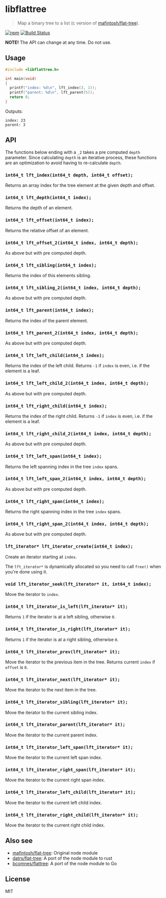 # libflattree

> Map a binary tree to a list (c version of [mafintosh/flat-tree]).

[![npm](https://img.shields.io/npm/v/libflattree.svg)](https://www.npmjs.com/package/libflattree.h)
[![Build Status](https://travis-ci.org/ralphtheninja/libflattree.svg?branch=master)](https://travis-ci.org/ralphtheninja/libflattree)

**NOTE!** The API can change at any time. Do not use.

## Usage

```c
#include <libflattree.h>

int main(void)
{
  printf("index: %d\n", lft_index(3, 1));
  printf("parent: %d\n", lft_parent(5));
  return 0;
}
```

Outputs:

```
index: 23
parent: 3
```

## API

The functions below ending with a `_2` takes a pre computed `depth` parameter. Since calculating `depth` is an iterative process, these functions are an optimization to avoid having to re-calculate `depth`.

### `int64_t lft_index(int64_t depth, int64_t offset);`

Returns an array index for the tree element at the given depth and offset.

### `int64_t lft_depth(int64_t index);`

Returns the depth of an element.

### `int64_t lft_offset(int64_t index);`

Returns the relative offset of an element.

### `int64_t lft_offset_2(int64_t index, int64_t depth);`

As above but with pre computed depth.

### `int64_t lft_sibling(int64_t index);`

Returns the index of this elements sibling.

### `int64_t lft_sibling_2(int64_t index, int64_t depth);`

As above but with pre computed depth.

### `int64_t lft_parent(int64_t index);`

Returns the index of the parent element.

### `int64_t lft_parent_2(int64_t index, int64_t depth);`

As above but with pre computed depth.

### `int64_t lft_left_child(int64_t index);`

Returns the index of the left child. Returns `-1` if `index` is even, i.e. if the element is a leaf.

### `int64_t lft_left_child_2(int64_t index, int64_t depth);`

As above but with pre computed depth.

### `int64_t lft_right_child(int64_t index);`

Returns the index of the right child. Returns `-1` if `index` is even, i.e. if the element is a leaf.

### `int64_t lft_right_child_2(int64_t index, int64_t depth);`

As above but with pre computed depth.

### `int64_t lft_left_span(int64_t index);`

Returns the left spanning index in the tree `index` spans.

### `int64_t lft_left_span_2(int64_t index, int64_t depth);`

As above but with pre computed depth.

### `int64_t lft_right_span(int64_t index);`

Returns the right spanning index in the tree `index` spans.

### `int64_t lft_right_span_2(int64_t index, int64_t depth);`

As above but with pre computed depth.

### `lft_iterator* lft_iterator_create(int64_t index);`

Create an iterator starting at `index`.

The `lft_iterator*` is dynamically allocated so you need to call `free()` when you're done using it.

### `void lft_iterator_seek(lft_iterator* it, int64_t index);`

Move the iterator to `index`.

### `int64_t lft_iterator_is_left(lft_iterator* it);`

Returns `1` if the iterator is at a left sibling, otherwise `0`.

### `int64_t lft_iterator_is_right(lft_iterator* it);`

Returns `1` if the iterator is at a right sibling, otherwise `0`.

### `int64_t lft_iterator_prev(lft_iterator* it);`

Move the iterator to the previous item in the tree. Returns current `index` if `offset` is `0`.

### `int64_t lft_iterator_next(lft_iterator* it);`

Move the iterator to the next item in the tree.

### `int64_t lft_iterator_sibling(lft_iterator* it);`

Move the iterator to the current sibling index.

### `int64_t lft_iterator_parent(lft_iterator* it);`

Move the iterator to the current parent index.

### `int64_t lft_iterator_left_span(lft_iterator* it);`

Move the iterator to the current left span index.

### `int64_t lft_iterator_right_span(lft_iterator* it);`

Move the iterator to the current right span index.

### `int64_t lft_iterator_left_child(lft_iterator* it);`

Move the iterator to the current left child index.

### `int64_t lft_iterator_right_child(lft_iterator* it);`

Move the iterator to the current right child index.

## Also see

- [mafintosh/flat-tree]: Original node module
- [datrs/flat-tree]: A port of the node module to rust
- [bcomnes/flattree]: A port of the node module to Go

## License

MIT

[mafintosh/flat-tree]: https://github.com/mafintosh/flat-tree
[datrs/flat-tree]: https://github.com/datrs/flat-tree
[bcomnes/flattree]: https://github.com/bcomnes/flattree

